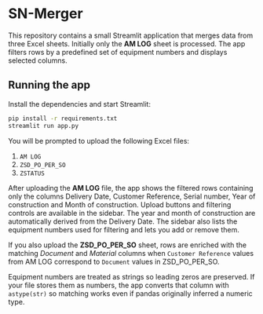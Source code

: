 # SN-Merger

This repository contains a small Streamlit application that merges data from
three Excel sheets. Initially only the **AM LOG** sheet is processed. The app
filters rows by a predefined set of equipment numbers and displays selected
columns.

## Running the app

Install the dependencies and start Streamlit:

```bash
pip install -r requirements.txt
streamlit run app.py
```

You will be prompted to upload the following Excel files:

1. `AM LOG`
2. `ZSD_PO_PER_SO`
3. `ZSTATUS`

After uploading the **AM LOG** file, the app shows the filtered rows containing
only the columns Delivery Date, Customer Reference, Serial number, Year of
construction and Month of construction. Upload buttons and filtering controls
are available in the sidebar. The year and month of construction are
automatically derived from the Delivery Date. The sidebar also lists the
equipment numbers used for filtering and lets you add or remove them.

If you also upload the **ZSD_PO_PER_SO** sheet, rows are enriched with the
matching *Document* and *Material* columns when `Customer Reference` values from
AM LOG correspond to `Document` values in ZSD_PO_PER_SO.


Equipment numbers are treated as strings so leading zeros are preserved. If your
file stores them as numbers, the app converts that column with `astype(str)` so
matching works even if pandas originally inferred a numeric type.
